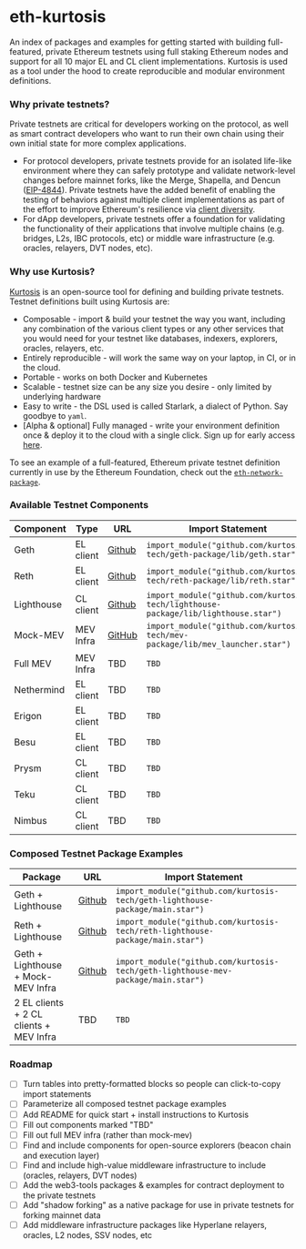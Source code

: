 # eth-kurtosis

An index of packages and examples for getting started with building full-featured, private Ethereum testnets using full staking Ethereum nodes and support for all 10 major EL and CL client implementations. Kurtosis is used as a tool under the hood to create reproducible and modular environment definitions. 

### Why private testnets?
Private testnets are critical for developers working on the protocol, as well as smart contract developers who want to run their own chain using their own initial state for more complex applications. 
* For protocol developers, private testnets provide for an isolated life-like environment where they can safely prototype and validate network-level changes before mainnet forks, like the Merge, Shapella, and Dencun ([EIP-4844](https://www.eip4844.com/)). Private testnets have the added benefit of enabling the testing of behaviors against multiple client implementations as part of the effort to improve Ethereum's resilience via [client diversity](https://clientdiversity.org/). 
* For dApp developers, private testnets offer a foundation for validating the functionality of their applications that involve multiple chains (e.g. bridges, L2s, IBC protocols, etc)  or middle ware infrastructure (e.g. oracles, relayers, DVT nodes, etc).   

### Why use Kurtosis?
[Kurtosis](https://www.kurtosis.com/) is an open-source tool for defining and building private testnets. Testnet definitions built using Kurtosis are:
* Composable - import & build your testnet the way you want, including any combination of the various client types or any  other services that you would need for your testnet like databases, indexers, explorers, oracles, relayers, etc.
* Entirely reproducible - will work the same way on your laptop, in CI, or in the cloud.  
* Portable - works on both Docker and Kubernetes
* Scalable - testnet size can be any size you desire - only limited by underlying hardware
* Easy to write - the DSL used is called Starlark, a dialect of Python. Say goodbye to `yaml`.
* [Alpha & optional] Fully managed - write your environment definition once & deploy it to the cloud with a single click. Sign up for early access [here](https://mp2k8nqxxgj.typeform.com/to/U1HcXT1H?typeform-source=github.com).

To see an example of a full-featured, Ethereum private testnet definition currently in use by the Ethereum Foundation, check out the [`eth-network-package`](https://github.com/kurtosis-tech/eth-network-package).

### Available Testnet Components

| Component | Type | URL | Import Statement |
| --- | --- | --- | --- |
| Geth | EL client | [Github](https://github.com/kurtosis-tech/geth-package) | `import_module("github.com/kurtosis-tech/geth-package/lib/geth.star")` |
| Reth | EL client | [Github](https://github.com/kurtosis-tech/reth-package) | `import_module("github.com/kurtosis-tech/reth-package/lib/reth.star")` |
| Lighthouse | CL client | [Github](https://github.com/kurtosis-tech/lighthouse-package) | `import_module("github.com/kurtosis-tech/lighthouse-package/lib/lighthouse.star")` |
| Mock-MEV | MEV Infra | [GitHub](https://github.com/kurtosis-tech/mev-package) | `import_module("github.com/kurtosis-tech/mev-package/lib/mev_launcher.star")` |
| Full MEV | MEV Infra | TBD | `TBD` |
| Nethermind | EL client | TBD | `TBD` |
| Erigon | EL client | TBD | `TBD` |
| Besu | EL client | TBD | `TBD` |
| Prysm | CL client | TBD | `TBD` |
| Teku | CL client | TBD | `TBD` |
| Nimbus | CL client | TBD | `TBD` |

### Composed Testnet Package Examples

| Package | URL | Import Statement |
| --- | --- | --- |
| Geth + Lighthouse | [Github](https://github.com/kurtosis-tech/geth-lighthouse-package) | `import_module("github.com/kurtosis-tech/geth-lighthouse-package/main.star")` |
| Reth + Lighthouse | [Github](https://github.com/kurtosis-tech/reth-lighthouse-package) | `import_module("github.com/kurtosis-tech/reth-lighthouse-package/main.star")` |
| Geth + Lighthouse + Mock-MEV Infra | [Github](https://github.com/kurtosis-tech/geth-lighthouse-mev-package) |  `import_module("github.com/kurtosis-tech/geth-lighthouse-mev-package/main.star")` |
| 2 EL clients + 2 CL clients + MEV Infra | TBD |  `TBD` |

### Roadmap

- [ ] Turn tables into pretty-formatted blocks so people can click-to-copy import statements
- [ ] Parameterize all composed testnet package examples
- [ ] Add README for quick start + install instructions to Kurtosis
- [ ] Fill out components marked "TBD"
- [ ] Fill out full MEV infra (rather than mock-mev)
- [ ] Find and include components for open-source explorers (beacon chain and execution layer)
- [ ] Find and include high-value middleware infrastructure to include (oracles, relayers, DVT nodes)
- [ ] Add the web3-tools packages & examples for contract deployment to the private testnets
- [ ] Add "shadow forking" as a native package for use in private testnets for forking mainnet data
- [ ] Add middleware infrastructure packages like Hyperlane relayers, oracles, L2 nodes, SSV nodes, etc
